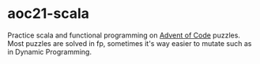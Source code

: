 # aoc21-scala

Practice scala and functional programming on [Advent of Code](https://adventofcode.com/2021) puzzles. Most puzzles are solved in fp, sometimes it's way easier to mutate such as in Dynamic Programming.
